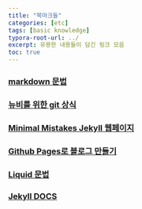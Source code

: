 ```yaml
---
title: "북마크들"
categories: [etc]
tags: [basic knowledge]
typora-root-url: ../
excerpt: 유용한 내용들이 담긴 링크 모음
toc: true
---
```


### <a href="https://www.markdownguide.org/basic-syntax/" target="_blank">markdown 문법</a>

### <a href="https://sseozytank.tistory.com/41" target="_blank">뉴비를 위한 git 상식</a>

### <a href="https://mmistakes.github.io/minimal-mistakes/docs/quick-start-guide/" target="_blank">Minimal Mistakes Jekyll 웹페이지</a>

### <a href="https://www.youtube.com/watch?v=--MMmHbSH9k&list=PLIMb_GuNnFwfQBZQwD-vCZENL5YLDZekr" target="_blank">Github Pages로 블로그 만들기</a>

### <a href="https://shopify.github.io/liquid/filters/abs/" target="_blank">Liquid 문법</a>

### <a href="https://jekyllrb.com/docs/" target="_blank">Jekyll DOCS</a>
